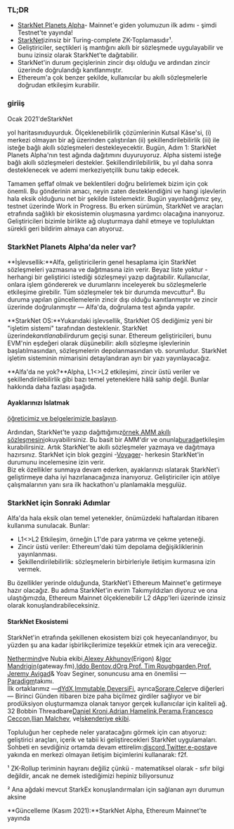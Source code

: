 ### **TL;DR**

* [StarkNet Planets Alpha](https://voyager.online/)- Mainnet'e giden yolumuzun ilk adımı - şimdi Testnet'te yayında!
* [StarkNet](https://starkware.co/product/starknet/)izinsiz bir Turing-complete ZK-Toplamasıdır¹.
* Geliştiriciler, seçtikleri iş mantığını akıllı bir sözleşmede uygulayabilir ve bunu izinsiz olarak StarkNet'te dağıtabilir.
* StarkNet'in durum geçişlerinin zincir dışı olduğu ve ardından zincir üzerinde doğrulandığı kanıtlanmıştır.
* Ethereum'a çok benzer şekilde, kullanıcılar bu akıllı sözleşmelerle doğrudan etkileşim kurabilir.

### **giriiş**

Ocak 2021'de</a>StarkNet</a>

yol haritasınıduyurduk. Ölçeklenebilirlik çözümlerinin Kutsal Kâse'si, (i) merkezi olmayan bir ağ üzerinden çalıştırılan (ii) şekillendirilebilirlik (iii) ile isteğe bağlı akıllı sözleşmeleri destekleyecektir. Bugün, Adım 1: StarkNet Planets Alpha'nın test ağında dağıtımını duyuruyoruz. Alpha sistemi isteğe bağlı akıllı sözleşmeleri destekler. Şekillendirilebilirlik, bu yıl daha sonra desteklenecek ve ademi merkeziyetçilik bunu takip edecek.</p> 

Tamamen şeffaf olmak ve beklentileri doğru belirlemek bizim için çok önemli. Bu gönderinin amacı, neyin zaten desteklendiğini ve hangi işlevlerin hala eksik olduğunu net bir şekilde listelemektir. Bugün yayınladığımız şey, testnet üzerinde Work in Progress. Bu erken sürümün, StarkNet ve araçları etrafında sağlıklı bir ekosistemin oluşmasına yardımcı olacağına inanıyoruz. Geliştiricileri bizimle birlikte ağ oluşturmaya dahil etmeye ve topluluktan sürekli geri bildirim almaya can atıyoruz.



### **StarkNet Planets Alpha'da neler var?**

**İşlevsellik:**Alfa, geliştiricilerin genel hesaplama için StarkNet sözleşmeleri yazmasına ve dağıtmasına izin verir. Beyaz liste yoktur - herhangi bir geliştirici istediği sözleşmeyi yazıp dağıtabilir. Kullanıcılar, onlara işlem göndererek ve durumlarını inceleyerek bu sözleşmelerle etkileşime girebilir. Tüm sözleşmeler tek bir durumda mevcuttur². Bu duruma yapılan güncellemelerin zincir dışı olduğu kanıtlanmıştır ve zincir üzerinde doğrulanmıştır — Alfa'da, doğrulama test ağında yapılır.

**StarkNet OS:**Yukarıdaki işlevsellik, StarkNet OS dediğimiz yeni bir "işletim sistemi" tarafından desteklenir. StarkNet üzerinde*kanıtlanabilir*durum geçişi sunar. Ethereum geliştiricileri, bunu EVM'nin eşdeğeri olarak düşünebilir: akıllı sözleşme işlevlerinin başlatılmasından, sözleşmelerin depolanmasından vb. sorumludur. StarkNet işletim sisteminin mimarisini detaylandıran ayrı bir yazı yayınlayacağız.

**Alfa'da ne yok?**Alpha, L1<>L2 etkileşimi, zincir üstü veriler ve şekillendirilebilirlik gibi bazı temel yeteneklere hâlâ sahip değil. Bunlar hakkında daha fazlası aşağıda.



#### **Ayaklarınızı Islatmak**

[öğreticimiz ve belgelerimizle başlayın](https://www.cairo-lang.org/docs/hello_starknet/).

Ardından, StarkNet'te yazıp dağıttığımız[örnek AMM akıllı sözleşmesini](http://cairo-lang.org/docs/hello_starknet/amm.html)okuyabilirsiniz. Bu basit bir AMM'dir ve onunla[burada](https://starkware-amm-demo.netlify.app/swap)etkileşim kurabilirsiniz. Artık StarkNet'te akıllı sözleşmeler yazmaya ve dağıtmaya hazırsınız. StarkNet için blok gezgini -[Voyager](https://voyager.online/)- herkesin StarkNet'in durumunu incelemesine izin verir.\
Biz ek özellikler sunmaya devam ederken, ayaklarınızı ıslatarak StarkNet'i geliştirmeye daha iyi hazırlanacağınıza inanıyoruz. Geliştiriciler için atölye çalışmalarının yanı sıra ilk hackathon'u planlamakla meşgulüz.



### **StarkNet için Sonraki Adımlar**

Alfa'da hala eksik olan temel yetenekler, önümüzdeki haftalardan itibaren kullanıma sunulacak. Bunlar:

* L1<>L2 Etkileşim, örneğin L1'de para yatırma ve çekme yeteneği.
* Zincir üstü veriler: Ethereum'daki tüm depolama değişikliklerinin yayınlanması.
* Şekillendirilebilirlik: sözleşmelerin birbirleriyle iletişim kurmasına izin vermek.

Bu özellikler yerinde olduğunda, StarkNet'i Ethereum Mainnet'e getirmeye hazır olacağız. Bu adıma StarkNet'in evrim Takımyıldızları diyoruz ve ona ulaştığımızda, Ethereum Mainnet ölçeklenebilir L2 dApp'leri üzerinde izinsiz olarak konuşlandırabileceksiniz.



#### **StarkNet Ekosistemi**

StarkNet'in etrafında şekillenen ekosistem bizi çok heyecanlandırıyor, bu yüzden şu ana kadar işbirlikçilerimize teşekkür etmek için ara vereceğiz.

[Nethermind](https://twitter.com/nethermindeth)ve Nubia ekibi,[Alexey Akhunov](https://twitter.com/realLedgerwatch)(Erigon) &[Igor Mandrigin](https://twitter.com/mandrigin)(gateway.fm),[Iddo Bentov](https://www.cs.cornell.edu/~iddo/),[dOrg](https://twitter.com/dOrg_tech),[Prof. Tim Roughgarden](https://twitter.com/algo_class),[Prof. Jeremy Avigad](https://www.andrew.cmu.edu/user/avigad/)& Yoav Seginer, sonuncusu ama en önemlisi —[Paradigm](https://twitter.com/paradigm)takımı.\
İlk ortaklarımız —[dYdX](https://twitter.com/dydxprotocol),[Immutable](https://twitter.com/Immutable),[DeversiFi](https://twitter.com/deversifi), ayrıca[Sorare](https://twitter.com/SorareHQ),[Celer](https://twitter.com/CelerNetwork)ve diğerleri — Birinci Günden itibaren bize paha biçilmez girdiler sağlıyor ve bir prodüksiyon oluşturmamıza olanak tanıyor gerçek kullanıcılar için kaliteli ağ.\
32 Bobbin Threadbare[](https://twitter.com/bobbinth)[Daniel Kroni](https://github.com/danielkroeni/cairo-playground/blob/main/anon-bank/README.md),[Adrian Hamelink](https://twitter.com/adr1anh),[Perama](https://twitter.com/eth_worm),[Francesco Ceccon](https://twitter.com/ceccon_me),[Ilian Malchev](http://twitter.com/imalchev), ve[İskenderiye ekibi](https://blockchainpartner.fr/).

Topluluğun her cephede neler yaratacağını görmek için can atıyoruz: geliştirici araçları, içerik ve tabii ki geliştirecekleri StarkNet uygulamaları. Sohbeti en sevdiğiniz ortamda devam ettirelim:[discord](https://discord.gg/uJ9HZTUk2Y),[Twitter](https://twitter.com/CairoLang),[e-posta](mailto:info@starkware.co)ve yakında en merkezi olmayan iletişim biçimlerini kullanarak: f2f.

¹ ZK-Rollup teriminin hayranı değiliz çünkü - matematiksel olarak - sıfır bilgi değildir, ancak ne demek istediğimizi hepiniz biliyorsunuz

² Ana ağdaki mevcut StarkEx konuşlandırmaları için sağlanan ayrı durumun aksine

**Güncelleme (Kasım 2021):**StarkNet Alpha, Ethereum Mainnet'te yayında